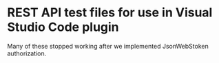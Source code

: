 # REST API test files for use in Visual Studio Code plugin

Many of these stopped working after we implemented JsonWebStoken authorization.